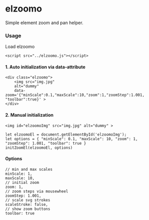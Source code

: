 # elzoomo
Simple element zoom and pan helper.

### Usage
Load elzoomo  

```
<script src="../elzoomo.js"></script>
```

#### 1. Auto initialization via data-attribute
```
<div class="elzoomo">
    <img src="img.jpg" 
    alt="dummy"
    data-zoom='{"minScale":0.1,"maxScale":10,"zoom":1,"zoomStep":1.001, "toolbar":true}' >
</div>
```


#### 2. Manual initialization
```
<img id="elzoomoImg" src="img.jpg" alt="dummy" >
```

```
let elzoomoEl = document.getElementById('elzoomoImg');
let options = { "minScale": 0.1, "maxScale": 10, "zoom": 1, "zoomStep": 1.001, "toolbar": true }
initZoomEl(elzoomoEl, options)
```

#### Options

```
// min and max scales
minScale: 1,
maxScale: 10,
// initial zoom
zoom: 1,
// zoom steps via mousewheel
zoomStep: 1.001,
// scale svg strokes
scaleStroke: false,
// show zoom buttons
toolbar: true
```
